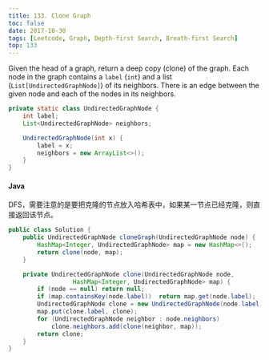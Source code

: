 ```yaml
---
title: 133. Clone Graph
toc: false
date: 2017-10-30
tags: [Leetcode, Graph, Depth-first Search, Breath-first Search]
top: 133
---
```


Given the head of a graph, return a deep copy (clone) of the graph. Each node in the graph contains a `label` (`int`) and a list (`List[UndirectedGraphNode]`) of its neighbors. There is an edge between the given node and each of the nodes in its neighbors.

```Java
private static class UndirectedGraphNode {
    int label;
    List<UndirectedGraphNode> neighbors;

    UndirectedGraphNode(int x) {
        label = x;
        neighbors = new ArrayList<>();
    }
}
```


#### Java

DFS，需要注意的是要把克隆的节点放入哈希表中，如果某一节点已经克隆，则直接返回该节点。

```Java
public class Solution {
    public UndirectedGraphNode cloneGraph(UndirectedGraphNode node) {
        HashMap<Integer, UndirectedGraphNode> map = new HashMap<>();
        return clone(node, map);
    }

    private UndirectedGraphNode clone(UndirectedGraphNode node, 
                  HashMap<Integer, UndirectedGraphNode> map) {
        if (node == null) return null;
        if (map.containsKey(node.label))  return map.get(node.label);
        UndirectedGraphNode clone = new UndirectedGraphNode(node.label);
        map.put(clone.label, clone);
        for (UndirectedGraphNode neighbor : node.neighbors)
            clone.neighbors.add(clone(neighbor, map));
        return clone;
    }
}
```